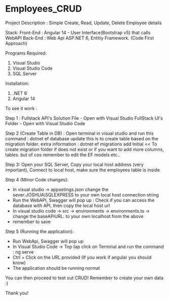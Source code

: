 # Employees_CRUD

Project Description :
Simple Create, Read, Update, Delete Employee details 

Stack: 
Front-End : Angular 14 - User Interface(Bootstrap v5) that calls WebAPI
Back-End : Web Api ASP.NET 6, Entitiy Framework. (Code First Approach)

Programs Required:
1. Visual Studio
2. Visual Studio Code
3. SQL Server

Installation:
1. .NET 6
2. Angular 14


To see it work :


Step 1 : 
Fullstack API's Solution File - Open with Visual Studio
FullStack UI's Folder - Open with Visual Studio Code

Step 2 (Create Table in DB) : 
Open terminal in visual studio and run this command : dotnet ef database update
this is to create table based on the migration folder. extra information : dotnet ef migrations add Initial << To create migration folder if does not exist
or if you want to add more columns, tables. but of cos remember to edit the EF models etc..

Step 3:
Open your SQL Server, Copy your local host address (very important), Connect to local host, make sure the employees table is inside

Step 4 (Minor Code changes):
- In visual studio -> appsetings.json change the sever:JOSHUA\\SQLEXPRESS to your own local host connection string
- Run the WebAPI, Swagger will pop up : Check if you can access the database with API, then copy the local host url
- In visual studio code -> src -> environments -> environments.ts -> change the baseAPiURL: to your own localhost from the above
- remember to save

Step 5 (Running the application):
- Run WebApi, Swagger will pop up
- In Visual Studio Code -> Top tap click on Terminal and run the command : ng serve
- Ctrl + Click on the URL provided (If you work if angular you should know)
- The application should be running normal

You can then proceed to test out CRUD! Remember to create your own data :)

Thank you!



